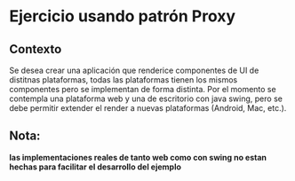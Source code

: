 # Ejercicio usando patrón Proxy

## Contexto

Se desea crear una aplicación que renderice componentes de UI de distitnas plataformas, todas las plataformas tienen los mismos componentes pero se implementan de forma distinta. Por el momento se contempla una plataforma web y una de escritorio con java swing, pero se debe permitir extender el render a nuevas plataformas (Android, Mac, etc.).

## Nota:

**las implementaciones reales de tanto web como con swing no estan hechas para facilitar el desarrollo del ejemplo**
